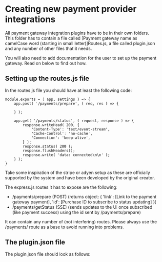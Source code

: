 # Creating new payment provider integrations
All payment gateway integration plugins have to be in their own folders. This folder has to contain a file called [Payment gateway name as camelCase word (starting in small letter)]Routes.js, a file called plugin.json and any number of other files that it needs. 

You will also need to add documentation for the user to set up the payment gateway. Read on below to find out how.

## Setting up the routes.js file
In the routes.js file you should have at least the following code:

```
module.exports = ( app, settings ) => {
    app.post( '/payments/prepare', ( req, res ) => {

    } );

    app.get( '/payments/status', ( request, response ) => {
        response.writeHead( 200, {
            'Content-Type': 'text/event-stream',
            'Cache-Control': 'no-cache',
            'Connection': 'keep-alive',
        } );
        response.status( 200 );
        response.flushHeaders();
        response.write( 'data: connected\n\n' );
    } );
}
```

Take some inspiration of the stripe or adyen setup as these are officially supported by the system and have been developed by the original creator.

The express.js routes it has to expose are the following:

- /payments/prepare (POST) (returns object: { 'link': [Link to the payment gateway payment], 'id': [Purchase ID to subscribe to status updating] })
- /payments/getStatus (SSE) (sends updates to the UI once subscribed (like payment success) using the id sent by /payments/prepare)

It can contain any number of (not interfering) routes. Please always use the /payments/ route as a base to avoid running into problems.


## The plugin.json file
The plugin.json file should look as follows: